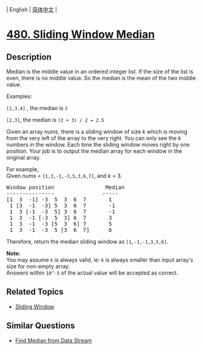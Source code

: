 
| English | [简体中文](README.md) |

# [480. Sliding Window Median](https://leetcode-cn.com/problems/sliding-window-median/)

## Description

<p>Median is the middle value in an ordered integer list. If the size of the list is even, there is no middle value. So the median is the mean of the two middle value.</p>
Examples:

<p><code>[2,3,4]</code> , the median is <code>3</code></p>

<p><code>[2,3]</code>, the median is <code>(2 + 3) / 2 = 2.5</code></p>

<p>Given an array <i>nums</i>, there is a sliding window of size <i>k</i> which is moving from the very left of the array to the very right. You can only see the <i>k</i> numbers in the window. Each time the sliding window moves right by one position. Your job is to output the median array for each window in the original array.</p>

<p>For example,<br />
Given <i>nums</i> = <code>[1,3,-1,-3,5,3,6,7]</code>, and <i>k</i> = 3.</p>

<pre>
Window position                Median
---------------               -----
[1  3  -1] -3  5  3  6  7       1
 1 [3  -1  -3] 5  3  6  7       -1
 1  3 [-1  -3  5] 3  6  7       -1
 1  3  -1 [-3  5  3] 6  7       3
 1  3  -1  -3 [5  3  6] 7       5
 1  3  -1  -3  5 [3  6  7]      6
</pre>

<p>Therefore, return the median sliding window as <code>[1,-1,-1,3,5,6]</code>.</p>

<p><b>Note: </b><br />
You may assume <code>k</code> is always valid, ie: <code>k</code> is always smaller than input array&#39;s size for non-empty array.<br />
Answers within&nbsp;<code>10^-5</code>&nbsp;of the actual value will be accepted as correct.</p>


## Related Topics

- [Sliding Window](https://leetcode-cn.com/tag/sliding-window)

## Similar Questions

- [Find Median from Data Stream](../find-median-from-data-stream/README_EN.md)
